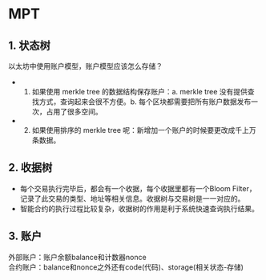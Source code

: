 # MPT

## 1. 状态树
以太坊中使用账户模型，账户模型应该怎么存储？
- 1. 如果使用 merkle tree 的数据结构保存账户：a. merkle tree 没有提供查找方式，查询起来会很不方便。b. 每个区块都需要把所有账户数据发布一次，占用了很多空间。
- 2. 如果使用排序的 merkle tree 呢：新增加一个账户的时候要更改成千上万条数据。

## 2. 收据树
- 每个交易执行完毕后，都会有一个收据，每个收据里都有一个Bloom Filter，记录了此交易的类型、地址等相关信息。收据树与交易树是一一对应的。
- 智能合约的执行过程比较复杂，收据树的作用是利于系统快速查询执行结果。

## 3. 账户
外部账户：账户余额balance和计数器nonce  
合约账户：balance和nonce之外还有code(代码)、storage(相关状态-存储)
